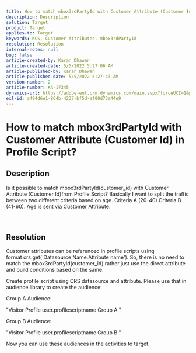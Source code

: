 ```yaml
---
title: How to match mbox3rdPartyId with Customer Attribute (Customer Id) in Profile Script?
description: Description
solution: Target
product: Target
applies-to: Target
keywords: KCS, Customer Attributes, mbox3rdPartyId
resolution: Resolution
internal-notes: null
bug: false
article-created-by: Karan Dhawan
article-created-date: 5/5/2022 5:27:06 AM
article-published-by: Karan Dhawan
article-published-date: 5/5/2022 5:27:43 AM
version-number: 2
article-number: KA-17345
dynamics-url: https://adobe-ent.crm.dynamics.com/main.aspx?forceUCI=1&pagetype=entityrecord&etn=knowledgearticle&id=107c89fd-33cc-ec11-a7b5-6045bd00db25
exl-id: a494d6e1-864b-4237-bf5d-af00d73a44e9
---
```

# How to match mbox3rdPartyId with Customer Attribute (Customer Id) in Profile Script?

## Description

Is it possible to match mbox3rdPartyId(customer_id) with Customer Attribute (Customer Id)from Profile Script? Basically I want to split the traffic between two different criteria based on age. Criteria A (20-40) Criteria B (41-60). Age is sent via Customer Attribute.<br><br><br>

## Resolution


Customer attributes can be referenced in profile scripts using format crs.get('Datasource Name.Attribute name'). So, there is no need to match the mbox3rdPartyId(customer_id) rather just use the direct attribute and build conditions based on the same.

Create profile script using CRS datasource and attribute. Please use that in audience library to create the audience:

Group A Audience:

"Visitor Profile  user.profilescriptname  Group A "

Group B Audience:

"Visitor Profile  user.profilescriptname  Group B "

Now you can use these audiences in the activities to target.

